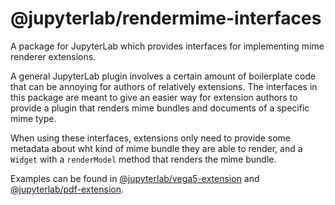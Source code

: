 # @jupyterlab/rendermime-interfaces

A package for JupyterLab which provides interfaces for implementing mime renderer extensions.

A general JupyterLab plugin involves a certain amount of boilerplate code
that can be annoying for authors of relatively extensions.
The interfaces in this package are meant to give an easier way for extension authors
to provide a plugin that renders mime bundles and documents of a specific mime type.

When using these interfaces, extensions only need to provide some metadata about
wht kind of mime bundle they are able to render, and a `Widget` with
a `renderModel` method that renders the mime bundle.

Examples can be found in [@jupyterlab/vega5-extension](../vega5-extension) and [@jupyterlab/pdf-extension](../pdf-extension).
